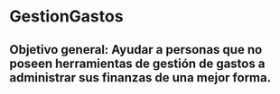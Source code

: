 # GestionGastos

## Objetivo general: Ayudar a personas que no poseen herramientas de gestión de gastos a administrar sus finanzas de una mejor forma.

#